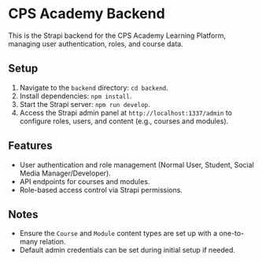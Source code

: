 # CPS Academy Backend

This is the Strapi backend for the CPS Academy Learning Platform, managing user authentication, roles, and course data.

## Setup
1. Navigate to the `backend` directory: `cd backend`.
2. Install dependencies: `npm install`.
3. Start the Strapi server: `npm run develop`.
4. Access the Strapi admin panel at `http://localhost:1337/admin` to configure roles, users, and content (e.g., courses and modules).

## Features
- User authentication and role management (Normal User, Student, Social Media Manager/Developer).
- API endpoints for courses and modules.
- Role-based access control via Strapi permissions.

## Notes
- Ensure the `Course` and `Module` content types are set up with a one-to-many relation.
- Default admin credentials can be set during initial setup if needed.